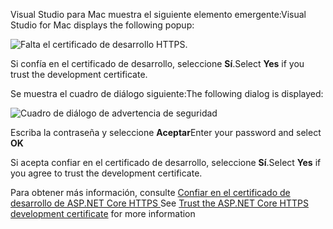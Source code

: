<span data-ttu-id="e1488-101">Visual Studio para Mac muestra el siguiente elemento emergente:</span><span class="sxs-lookup"><span data-stu-id="e1488-101">Visual Studio for Mac displays the following popup:</span></span>

![Falta el certificado de desarrollo HTTPS.](~/getting-started/_static/trustCertMac.png)

<span data-ttu-id="e1488-104">Si confía en el certificado de desarrollo, seleccione **Sí**.</span><span class="sxs-lookup"><span data-stu-id="e1488-104">Select **Yes** if you trust the development certificate.</span></span>

<span data-ttu-id="e1488-105">Se muestra el cuadro de diálogo siguiente:</span><span class="sxs-lookup"><span data-stu-id="e1488-105">The following dialog is displayed:</span></span>

![Cuadro de diálogo de advertencia de seguridad](~/getting-started/_static/certMac.png)

<span data-ttu-id="e1488-107">Escriba la contraseña y seleccione **Aceptar**</span><span class="sxs-lookup"><span data-stu-id="e1488-107">Enter your password and select **OK**</span></span>

<span data-ttu-id="e1488-108">Si acepta confiar en el certificado de desarrollo, seleccione **Sí**.</span><span class="sxs-lookup"><span data-stu-id="e1488-108">Select **Yes** if you agree to trust the development certificate.</span></span>

<span data-ttu-id="e1488-109">Para obtener más información, consulte [Confiar en el certificado de desarrollo de ASP.NET Core HTTPS ](xref:security/enforcing-ssl#trust-the-aspnet-core-https-development-certificate-on-windows-and-macos)</span><span class="sxs-lookup"><span data-stu-id="e1488-109">See [Trust the ASP.NET Core HTTPS development certificate](xref:security/enforcing-ssl#trust-the-aspnet-core-https-development-certificate-on-windows-and-macos) for more information</span></span>